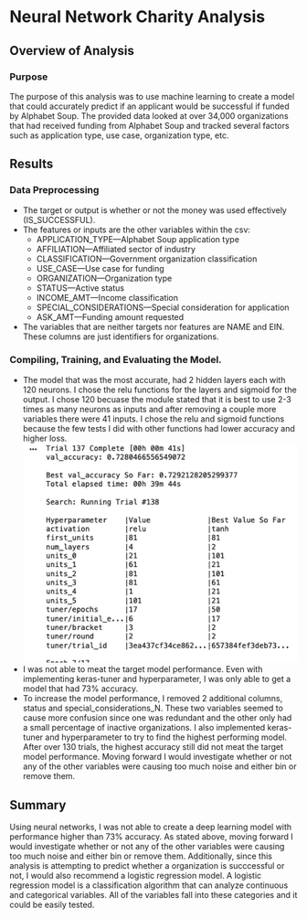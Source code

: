 # Neural Network Charity Analysis

## Overview of Analysis
### Purpose
The purpose of this analysis was to use machine learning to create a model that could accurately predict if an applicant would be successful if funded by Alphabet Soup. The provided data looked at over 34,000 organizations that had received funding from Alphabet Soup and tracked several factors such as application type, use case, organization type, etc.

## Results
### Data Preprocessing
- The target or output is whether or not the money was used effectively (IS_SUCCESSFUL).
- The features or inputs are the other variables within the csv:
  -  APPLICATION_TYPE—Alphabet Soup application type
  -  AFFILIATION—Affiliated sector of industry
  -  CLASSIFICATION—Government organization classification
  -  USE_CASE—Use case for funding
  -  ORGANIZATION—Organization type
  -  STATUS—Active status
  -  INCOME_AMT—Income classification
  -  SPECIAL_CONSIDERATIONS—Special consideration for application
  -  ASK_AMT—Funding amount requested
- The variables that are neither targets nor features are NAME and EIN. These columns are just identifiers for organizations. 

### Compiling, Training, and Evaluating the Model.
- The model that was the most accurate, had 2 hidden layers each with 120 neurons. I chose the relu functions for the layers and sigmoid for the output. I chose 120 becuase the module stated that it is best to use 2-3 times as many neurons as inputs and after removing a couple more variables there were 41 inputs. I chose the relu and sigmoid functions because the few tests I did with other functions had lower accuracy and higher loss. 
![Kera_tuner](resources/kera_tuner.png)
- I was not able to meat the target model performance. Even with implementing keras-tuner and hyperparameter, I was only able to get a model that had 73% accuracy.
- To increase the model performance, I removed 2 additional columns, status and special_considerations_N. These two variables seemed to cause more confusion since one was redundant and the other only had a small percentage of inactive organizations. I also implemented keras-tuner and hyperparameter to try to find the highest performing model. After over 130 trials, the highest accuracy still did not meat the target model performance. Moving forward I would investigate whether or not any of the other variables were causing too much noise and either bin or remove them.

## Summary
Using neural networks, I was not able to create a deep learning model with performance higher than 73% accuracy. As stated above, moving forward I would investigate whether or not any of the other variables were causing too much noise and either bin or remove them. Additionally, since this analysis is attempting to predict whether a organization is succcessful or not, I would also recommend a logistic regression model. A logistic regression model is a classification algorithm that can analyze continuous and categorical variables. All of the variables fall into these categories and it could be easily tested.
